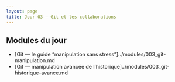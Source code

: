```yaml
---
layout: page
title: Jour 03 — Git et les collaborations
---
```


## Modules du jour
- [Git — le guide “manipulation sans stress”]../modules/003_git-manipulation.md
- [Git — manipulation avancée de l’historique]../modules/003_git-historique-avance.md
